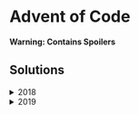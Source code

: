 Advent of Code
==============

**Warning: Contains Spoilers**

Solutions
---------
<details><summary>2018</summary>

*   **Day 1** - Chronal Calibration :           *([code][18d1c])* *([tests][18d1t])*
*   **Day 2** - Inventory Management System :   *([code][18d2c])* *([tests][18d2t])*
*   **Day 3** - No Matter How You Slice It :    *([code][18d3c])* *([tests][18d3t])*
*   **Day 4** - Repose Record :                 *([code][18d4c])* *([tests][18d4t])*
*   **Day 5** - Alchemical Reduction :          *([code][18d5c])* *([tests][18d5t])*
*   **Day 6** - Chronal Coordinates :           *([code][18d6c])* *([tests][18d6t])*
*   **Day 7** - The Sum of Its Parts :          *([code][18d7c])* *([tests][18d7t])*
*   **Day 8** - Memory Maneuver :               *([code][18d8c])* *([tests][18d8t])*
*   **Day 9** - Marble Mania :                  *([code][18d9c])* *([tests][18d9t])*
*   **Day 10** - The Stars Align :              *([code][18d10c])* *([tests][18d10t])*
*   **Day 11** - Chronal Charge :               *([code][18d11c])* *([tests][18d11t])*
*   **Day 12** - Subterranean Sustainability :  *([code][18d12c])* *([tests][18d12t])*
*   **Day 13** - Mine Cart Madness :            *([code][18d13c])* *([tests][18d13t])*
*   **Day 14** - Chocolate Charts :             *([code][18d14c])* *([tests][18d14t])*
*   **Day 15** - Beverage Bandits :             *([code][18d15c])* *([tests][18d15t])*
*   **Day 16** - Chronal Classification :       *([code][18d16c])* *([tests][18d16t])*
*   **Day 17** - Reservoir Research :           *([code][18d17c])* *([tests][18d17t])*
*   **Day 18** - Settlers of The North Pole :   *([code][18d18c])* *([tests][18d18t])*
*   **Day 19** - Go With The Flow :             *([code][18d19c])* *([tests][18d19t])*
*   **Day 20** - A Regular Map :                *([code][18d20c])* *([tests][18d20t])*
*   **Day 21** - Chronal Conversion :           *([code][18d21c])* *([tests][18d21t])*
*   **Day 22** - Mode Maze :                    *([code][18d22c])* *([tests][18d22t])*
*   **Day 23** - Experimental Emergency Teleportation : *([code][18d23c])* *([tests][18d23t])*
*   **Day 24** - Immune System Simulator 20XX : *([code][18d24c])* *([tests][18d24t])*
*   **Day 25** - Four-Dimensional Adventure :   *([code][18d25c])* *([tests][18d25t])*

[18d1c]: javasolutions/src/main/java/com/laranyman/aoc/eighteen/dayone/DayOne.java
[18d2c]: javasolutions/src/main/java/com/laranyman/aoc/eighteen/daytwo/DayTwo.java
[18d3c]: javasolutions/src/main/java/com/laranyman/aoc/eighteen/daythree/DayThree.java
[18d4c]: javasolutions/src/main/java/com/laranyman/aoc/eighteen/dayfour/DayFour.java
[18d5c]: javasolutions/src/main/java/com/laranyman/aoc/eighteen/dayfive/DayFive.java
[18d6c]: javasolutions/src/main/java/com/laranyman/aoc/eighteen/daysix/DaySix.java
[18d7c]: javasolutions/src/main/java/com/laranyman/aoc/eighteen/dayseven/DaySeven.java
[18d8c]: javasolutions/src/main/java/com/laranyman/aoc/eighteen/dayeight/DayEight.java
[18d9c]: javasolutions/src/main/java/com/laranyman/aoc/eighteen/daynine/DayNine.java
[18d10c]: javasolutions/src/main/java/com/laranyman/aoc/eighteen/dayten/DayTen.java
[18d11c]: javasolutions/src/main/java/com/laranyman/aoc/eighteen/dayeleven/DayEleven.java
[18d12c]: javasolutions/src/main/java/com/laranyman/aoc/eighteen/daytwelve/DayTwelve.java
[18d13c]: javasolutions/src/main/java/com/laranyman/aoc/eighteen/daythirteen/DayThirteen.java
[18d14c]: javasolutions/src/main/java/com/laranyman/aoc/eighteen/dayfourteen/DayFourteen.java
[18d15c]: javasolutions/src/main/java/com/laranyman/aoc/eighteen/dayfifteen/DayFifteen.java
[18d16c]: javasolutions/src/main/java/com/laranyman/aoc/eighteen/daysixteen/DaySixteen.java
[18d17c]: javasolutions/src/main/java/com/laranyman/aoc/eighteen/dayseventeen/DaySeventeen.java
[18d18c]: javasolutions/src/main/java/com/laranyman/aoc/eighteen/dayeighteen/DayEighteen.java
[18d19c]: javasolutions/src/main/java/com/laranyman/aoc/eighteen/daynineteen/DayNineteen.java
[18d20c]: javasolutions/src/main/java/com/laranyman/aoc/eighteen/daytwenty/DayTwenty.java
[18d21c]: javasolutions/src/main/java/com/laranyman/aoc/eighteen/daytwentyone/DayTwentyOne.java
[18d22c]: javasolutions/src/main/java/com/laranyman/aoc/eighteen/daytwentytwo/DayTwentyTwo.java
[18d23c]: javasolutions/src/main/java/com/laranyman/aoc/eighteen/daytwentythree/DayTwentyThree.java
[18d24c]: javasolutions/src/main/java/com/laranyman/aoc/eighteen/daytwentyfour/DayTwentyFour.java
[18d25c]: javasolutions/src/main/java/com/laranyman/aoc/eighteen/daytwentyfive/DayTwentyFive.java

[18d1t]: javasolutions/src/test/java/com/laranyman/aoc/eighteen/dayone/DayOneTest.java
[18d2t]: javasolutions/src/test/java/com/laranyman/aoc/eighteen/daytwo/DayTwoTest.java
[18d3t]: javasolutions/src/test/java/com/laranyman/aoc/eighteen/daythree/DayThreeTest.java
[18d4t]: javasolutions/src/test/java/com/laranyman/aoc/eighteen/dayfour/DayFourTest.java
[18d5t]: javasolutions/src/test/java/com/laranyman/aoc/eighteen/dayfive/DayFiveTest.java
[18d6t]: javasolutions/src/test/java/com/laranyman/aoc/eighteen/daysix/DaySixTest.java
[18d7t]: javasolutions/src/test/java/com/laranyman/aoc/eighteen/dayseven/DaySevenTest.java
[18d8t]: javasolutions/src/test/java/com/laranyman/aoc/eighteen/dayeight/DayEightTest.java
[18d9t]: javasolutions/src/test/java/com/laranyman/aoc/eighteen/daynine/DayNineTest.java
[18d10t]: javasolutions/src/test/java/com/laranyman/aoc/eighteen/dayten/DayTenTest.java
[18d11t]: javasolutions/src/test/java/com/laranyman/aoc/eighteen/dayeleven/DayElevenTest.java
[18d12t]: javasolutions/src/test/java/com/laranyman/aoc/eighteen/daytwelve/DayTwelveTest.java
[18d13t]: javasolutions/src/test/java/com/laranyman/aoc/eighteen/daythirteen/DayThirteenTest.java
[18d14t]: javasolutions/src/test/java/com/laranyman/aoc/eighteen/dayfourteen/DayFourteenTest.java
[18d15t]: javasolutions/src/test/java/com/laranyman/aoc/eighteen/dayfifteen/DayFifteenTest.java
[18d16t]: javasolutions/src/test/java/com/laranyman/aoc/eighteen/daysixteen/DaySixteenTest.java
[18d17t]: javasolutions/src/test/java/com/laranyman/aoc/eighteen/dayseventeen/DaySeventeenTest.java
[18d18t]: javasolutions/src/test/java/com/laranyman/aoc/eighteen/dayeighteen/DayEighteenTest.java
[18d19t]: javasolutions/src/test/java/com/laranyman/aoc/eighteen/daynineteen/DayNineteenTest.java
[18d20t]: javasolutions/src/test/java/com/laranyman/aoc/eighteen/daytwenty/DayTwentyTest.java
[18d21t]: javasolutions/src/test/java/com/laranyman/aoc/eighteen/daytwentyone/DayTwentyOneTest.java
[18d22t]: javasolutions/src/test/java/com/laranyman/aoc/eighteen/daytwentytwo/DayTwentyTwoTest.java
[18d23t]: javasolutions/src/test/java/com/laranyman/aoc/eighteen/daytwentythree/DayTwentyThreeTest.java
[18d24t]: javasolutions/src/test/java/com/laranyman/aoc/eighteen/daytwentyfour/DayTwentyFourTest.java
[18d25t]: javasolutions/src/test/java/com/laranyman/aoc/eighteen/daytwentyfive/DayTwentyFiveTest.java

</details>

<details><summary>2019</summary>

An example of how to run solutions:

~~~ 
python3 DayOne.py DayOne.txt
~~~ 

*   **Day 1** - TBC :           *([code][19d1c])*

[19d1c]: pythonsolutions/com/laranyman/aoc/nineteen/dayone/DayOne.py

</details>
